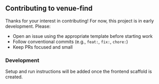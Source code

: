 ## Contributing to venue-find

Thanks for your interest in contributing! For now, this project is in early development. Please:

- Open an issue using the appropriate template before starting work
- Follow conventional commits (e.g., `feat:`, `fix:`, `chore:`)
- Keep PRs focused and small

### Development
Setup and run instructions will be added once the frontend scaffold is created.


